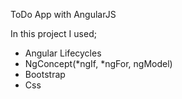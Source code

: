 

ToDo App with AngularJS


In this project I used;
- Angular Lifecycles
- NgConcept(*ngIf, *ngFor, ngModel)
- Bootstrap
- Css


